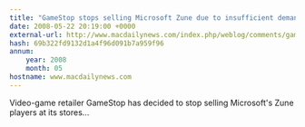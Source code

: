 ```yaml
---
title: "GameStop stops selling Microsoft Zune due to insufficient demand"
date: 2008-05-22 20:19:00 +0000
external-url: http://www.macdailynews.com/index.php/weblog/comments/gamestop_pulls_plug_on_microsoft_zune_due_to_insufficient_demand/
hash: 69b322fd9132d1a4f96d091b7a959f96
annum:
    year: 2008
    month: 05
hostname: www.macdailynews.com
---
```


Video-game retailer GameStop has decided to stop selling Microsoft's Zune players at its stores...
